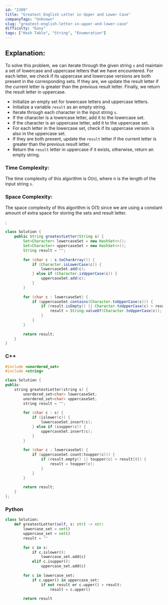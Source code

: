 ```yaml
---
id: "2309"
title: "Greatest English Letter in Upper and Lower Case"
companyTags: "Unknown"
slug: "greatest-english-letter-in-upper-and-lower-case"
difficulty: "Easy"
tags: ["Hash Table", "String", "Enumeration"]
---
```


## Explanation:
To solve this problem, we can iterate through the given string `s` and maintain a set of lowercase and uppercase letters that we have encountered. For each letter, we check if its uppercase and lowercase versions are both present in the corresponding sets. If they are, we update the result letter if the current letter is greater than the previous result letter. Finally, we return the result letter in uppercase.

- Initialize an empty set for lowercase letters and uppercase letters.
- Initialize a variable `result` as an empty string.
- Iterate through each character in the input string `s`.
- If the character is a lowercase letter, add it to the lowercase set.
- If the character is an uppercase letter, add it to the uppercase set.
- For each letter in the lowercase set, check if its uppercase version is also in the uppercase set.
- If they are both present, update the `result` letter if the current letter is greater than the previous result letter.
- Return the `result` letter in uppercase if it exists, otherwise, return an empty string.

### Time Complexity:
The time complexity of this algorithm is O(n), where n is the length of the input string `s`.

### Space Complexity:
The space complexity of this algorithm is O(1) since we are using a constant amount of extra space for storing the sets and result letter.

:

```java
class Solution {
    public String greatestLetter(String s) {
        Set<Character> lowercaseSet = new HashSet<>();
        Set<Character> uppercaseSet = new HashSet<>();
        String result = "";
        
        for (char c : s.toCharArray()) {
            if (Character.isLowerCase(c)) {
                lowercaseSet.add(c);
            } else if (Character.isUpperCase(c)) {
                uppercaseSet.add(c);
            }
        }
        
        for (char c : lowercaseSet) {
            if (uppercaseSet.contains(Character.toUpperCase(c))) {
                if (result.isEmpty() || Character.toUpperCase(c) > result.charAt(0)) {
                    result = String.valueOf(Character.toUpperCase(c));
                }
            }
        }
        
        return result;
    }
}
```

### C++
```cpp
#include <unordered_set>
#include <string>

class Solution {
public:
    string greatestLetter(string s) {
        unordered_set<char> lowercaseSet;
        unordered_set<char> uppercaseSet;
        string result = "";
        
        for (char c : s) {
            if (islower(c)) {
                lowercaseSet.insert(c);
            } else if (isupper(c)) {
                uppercaseSet.insert(c);
            }
        }
        
        for (char c : lowercaseSet) {
            if (uppercaseSet.count(toupper(c))) {
                if (result.empty() || toupper(c) > result[0]) {
                    result = toupper(c);
                }
            }
        }
        
        return result;
    }
};
```

### Python
```python
class Solution:
    def greatestLetter(self, s: str) -> str:
        lowercase_set = set()
        uppercase_set = set()
        result = ""
        
        for c in s:
            if c.islower():
                lowercase_set.add(c)
            elif c.isupper():
                uppercase_set.add(c)
        
        for c in lowercase_set:
            if c.upper() in uppercase_set:
                if not result or c.upper() > result:
                    result = c.upper()
        
        return result
```